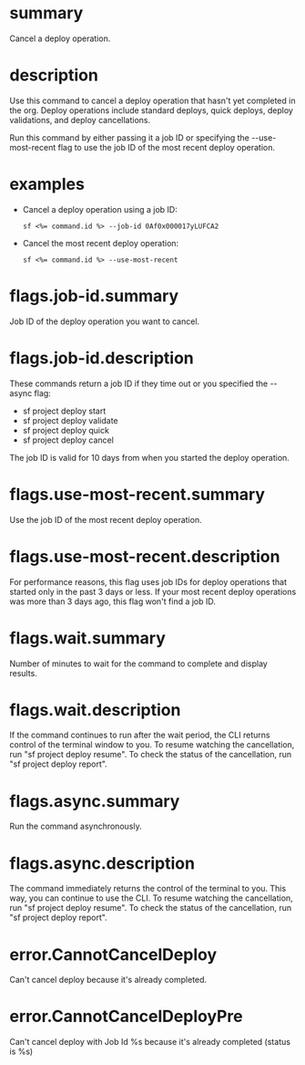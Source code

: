 # summary

Cancel a deploy operation.

# description

Use this command to cancel a deploy operation that hasn't yet completed in the org. Deploy operations include standard deploys, quick deploys, deploy validations, and deploy cancellations.

Run this command by either passing it a job ID or specifying the --use-most-recent flag to use the job ID of the most recent deploy operation.

# examples

- Cancel a deploy operation using a job ID:

      sf <%= command.id %> --job-id 0Af0x000017yLUFCA2

- Cancel the most recent deploy operation:

      sf <%= command.id %> --use-most-recent

# flags.job-id.summary

Job ID of the deploy operation you want to cancel.

# flags.job-id.description

These commands return a job ID if they time out or you specified the --async flag:

- sf project deploy start
- sf project deploy validate
- sf project deploy quick
- sf project deploy cancel

The job ID is valid for 10 days from when you started the deploy operation.

# flags.use-most-recent.summary

Use the job ID of the most recent deploy operation.

# flags.use-most-recent.description

For performance reasons, this flag uses job IDs for deploy operations that started only in the past 3 days or less. If your most recent deploy operations was more than 3 days ago, this flag won't find a job ID.

# flags.wait.summary

Number of minutes to wait for the command to complete and display results.

# flags.wait.description

If the command continues to run after the wait period, the CLI returns control of the terminal window to you. To resume watching the cancellation, run "sf project deploy resume". To check the status of the cancellation, run "sf project deploy report".

# flags.async.summary

Run the command asynchronously.

# flags.async.description

The command immediately returns the control of the terminal to you. This way, you can continue to use the CLI. To resume watching the cancellation, run "sf project deploy resume". To check the status of the cancellation, run "sf project deploy report".

# error.CannotCancelDeploy

Can't cancel deploy because it's already completed.

# error.CannotCancelDeployPre

Can't cancel deploy with Job Id %s because it's already completed (status is %s)
